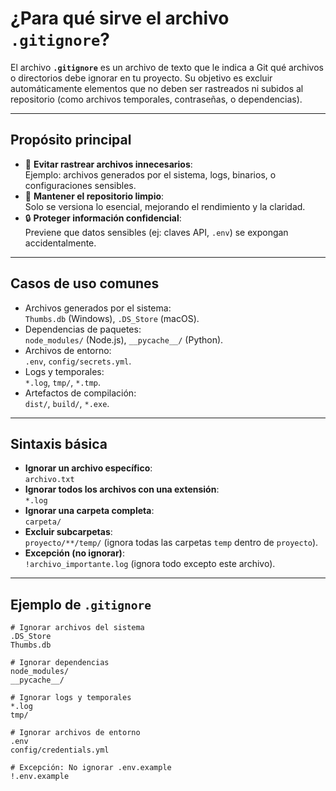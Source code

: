 # ¿Para qué sirve el archivo `.gitignore`?

El archivo **`.gitignore`** es un archivo de texto que le indica a Git qué archivos o directorios debe ignorar en tu proyecto. Su objetivo es excluir automáticamente elementos que no deben ser rastreados ni subidos al repositorio (como archivos temporales, contraseñas, o dependencias).

---

## **Propósito principal**

- 🚫 **Evitar rastrear archivos innecesarios**:  
  Ejemplo: archivos generados por el sistema, logs, binarios, o configuraciones sensibles.
- 🧹 **Mantener el repositorio limpio**:  
  Solo se versiona lo esencial, mejorando el rendimiento y la claridad.
- 🔒 **Proteger información confidencial**:  
  Previene que datos sensibles (ej: claves API, `.env`) se expongan accidentalmente.

---

## **Casos de uso comunes**

- Archivos generados por el sistema:  
  `Thumbs.db` (Windows), `.DS_Store` (macOS).
- Dependencias de paquetes:  
  `node_modules/` (Node.js), `__pycache__/` (Python).
- Archivos de entorno:  
  `.env`, `config/secrets.yml`.
- Logs y temporales:  
  `*.log`, `tmp/`, `*.tmp`.
- Artefactos de compilación:  
  `dist/`, `build/`, `*.exe`.

---

## **Sintaxis básica**

- **Ignorar un archivo específico**:  
  `archivo.txt`
- **Ignorar todos los archivos con una extensión**:  
  `*.log`
- **Ignorar una carpeta completa**:  
  `carpeta/`
- **Excluir subcarpetas**:  
  `proyecto/**/temp/` (ignora todas las carpetas `temp` dentro de `proyecto`).
- **Excepción (no ignorar)**:  
  `!archivo_importante.log` (ignora todo excepto este archivo).

---

## **Ejemplo de `.gitignore`**

```gitignore
# Ignorar archivos del sistema
.DS_Store
Thumbs.db

# Ignorar dependencias
node_modules/
__pycache__/

# Ignorar logs y temporales
*.log
tmp/

# Ignorar archivos de entorno
.env
config/credentials.yml

# Excepción: No ignorar .env.example
!.env.example
```
